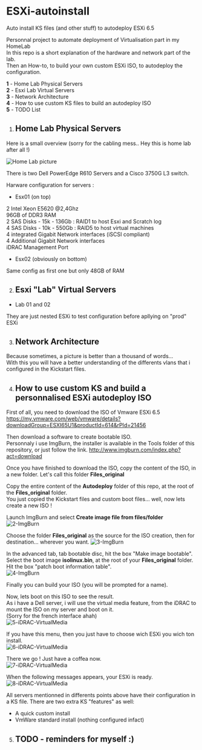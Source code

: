 # ESXi-autoinstall
Auto install KS files (and other stuff) to autodeploy ESXi 6.5

Personnal project to automate deployment of Virtualisation part in my HomeLab  
In this repo is a short explanation of the hardware and network part of the lab.  
Then an How-to, to build your own custom ESXi ISO, to autodeploy the configuration.  

**1** - Home Lab Physical Servers  
**2** - Esxi Lab Virtual Servers  
**3** - Network Architecture  
**4** - How to use custom KS files to build an autodeploy ISO  
**5** - TODO List  


1. ## Home Lab Physical Servers

Here is a small overview (sorry for the cabling mess.. Hey this is home lab after all !)

![Home Lab picture](/Pictures/1-Home-Lab-Picture.jpg)

There is two Dell PowerEdge R610 Servers and a Cisco 3750G L3 switch.

Harware configuration for servers :

- Esx01 (on top)

2 Intel Xeon E5620  @2,4Ghz  
96GB of DDR3 RAM  
2 SAS Disks - 15k - 136Gb : RAID1 to host Esxi and Scratch log  
4 SAS Disks - 10k - 550Gb : RAID5 to host virtual machines  
4 integrated Gigabit Network interfaces (iSCSI compliant)  
4 Additional Gigabit Network interfaces  
iDRAC Management Port 

- Esx02 (obviously on bottom)

Same config as first one but only 48GB of RAM

2. ## Esxi "Lab" Virtual Servers

- Lab 01 and 02

They are just nested ESXi to test configuration before apllying on "prod" ESXi


3. ## Network Architecture

Because sometimes, a picture is better than a thousand of words...  
With this you will have a better understanding of the differents vlans that i configured in the Kickstart files.



4. ## How to use custom KS and build a personnalised ESXi autodeploy ISO

First of all, you need to download the ISO of Vmware ESXi 6.5  
https://my.vmware.com/web/vmware/details?downloadGroup=ESXI65U1&productId=614&rPId=21456

Then download a software to create bootable ISO.  
Personnaly i use ImgBurn, the installer is available in the Tools folder of this repository, or just follow the link.
http://www.imgburn.com/index.php?act=download

Once you have finished to download the ISO, copy the content of the ISO, in a new folder. Let's call this folder **Files_original**

Copy the entire content of the **Autodeploy** folder of this repo, at the root of the **Files_original** folder.  
You just copied the Kickstart files and custom boot files... well, now lets create a new ISO !

Launch ImgBurn and select **Create image file from files/folder**  
![2-ImgBurn](/Pictures/2-ImgBurn.jpg)  

Choose the folder **Files_original** as the source for the ISO creation, then for destination... wherever you want.
![3-ImgBurn](/Pictures/3-ImgBurn.jpg)  

In the advanced tab, tab bootable disc, hit the box "Make image bootable".  
Select the boot image **isolinux.bin**, at the root of your **Files_original** folder.  
Hit the box "patch boot information table".  
![4-ImgBurn](/Pictures/4-ImgBurn.jpg)

Finally you can build your ISO (you will be prompted for a name).

Now, lets boot on this ISO to see the result.  
As i have a Dell server, i will use the virtual media feature, from the iDRAC to mount the ISO on my server and boot on it.  
(Sorry for the french interface ahah)  
![5-iDRAC-VirtualMedia](/Pictures/5-iDRAC-VirtualMedia.jpg)

If you have this menu, then you just have to choose wich ESXi you wich ton install.  
![6-iDRAC-VirtualMedia](/Pictures/6-iDRAC-VirtualMedia.jpg)

There we go ! Just have a coffea now.  
![7-iDRAC-VirtualMedia](/Pictures/7-iDRAC-VirtualMedia.jpg)

When the following messages appears, your ESXi is ready.  
![8-iDRAC-VirtualMedia](/Pictures/8-iDRAC-VirtualMedia.jpg)

All servers mentionned in differents points above have their configuration in a KS file.
There are two extra KS "features" as well:  
* A quick custom install
* VmWare standard install (nothing configured infact)







5. ## TODO - reminders for myself :)




